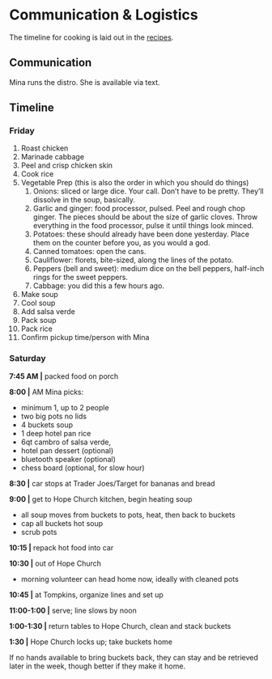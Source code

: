 # Communication & Logistics
The timeline for cooking is laid out in the [recipes](./recipes/).

## Communication
Mina runs the distro. She is available via text.

## Timeline
### Friday
1. Roast chicken
1. Marinade cabbage
1. Peel and crisp chicken skin
1. Cook rice
1. Vegetable Prep (this is also the order in which you should do things)
	1. Onions: sliced or large dice. Your call. Don’t have to be pretty. They’ll dissolve in the soup, basically. 
	1. Garlic and ginger: food processor, pulsed. Peel and rough chop ginger. The pieces should be about the size of garlic cloves. Throw everything in the food processor, pulse it until things look minced. 
	1. Potatoes: these should already have been done yesterday. Place them on the counter before you, as you would a god. 
	1. Canned tomatoes: open the cans. 
	1. Cauliflower: florets, bite-sized, along the lines of the potato.
	1. Peppers (bell and sweet): medium dice on the bell peppers, half-inch rings for the sweet peppers.
	1. Cabbage: you did this a few hours ago. 
1. Make soup
1. Cool soup
1. Add salsa verde
1. Pack soup
1. Pack rice
1. Confirm pickup time/person with Mina

### Saturday
**7:45 AM |** packed food on porch

**8:00 |** AM Mina picks:
+ minimum 1, up to 2 people
+ two big pots no lids
+ 4 buckets soup
+ 1 deep hotel pan rice
+ 6qt cambro of salsa verde,
+ hotel pan dessert (optional)
+ bluetooth speaker (optional)
+ chess board (optional, for slow hour)

**8:30 |** car stops at Trader Joes/Target for bananas and bread

**9:00 |** get to Hope Church kitchen, begin heating soup
+ all soup moves from buckets to pots, heat, then back to buckets
+ cap all buckets hot soup
+ scrub pots

**10:15 |** repack hot food into car

**10:30 |** out of Hope Church
+ morning volunteer can head home now, ideally with cleaned pots

**10:45 |** at Tompkins, organize lines and set up

**11:00-1:00 |** serve; line slows by noon

**1:00-1:30 |** return tables to Hope Church, clean and stack buckets

**1:30 |** Hope Church locks up; take buckets home

If no hands available to bring buckets back, they can stay and be retrieved later in the week, though better if they make it home.
